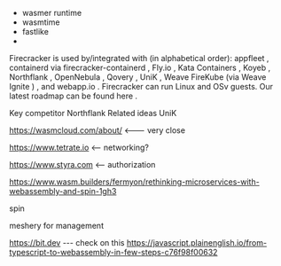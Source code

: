 * wasmer runtime
* wasmtime
* fastlike
* 

Firecracker is used by/integrated with (in alphabetical order): appfleet , containerd via firecracker-containerd , Fly.io , Kata Containers , Koyeb , Northflank , OpenNebula , Qovery , UniK , Weave FireKube (via Weave Ignite ) , and webapp.io . Firecracker can run Linux and OSv guests. Our latest roadmap can be found here .

Key competitor Northflank
Related ideas UniK

https://wasmcloud.com/about/ <--- very close

https://www.tetrate.io <-- networking?

https://www.styra.com <-- authorization

https://www.wasm.builders/fermyon/rethinking-microservices-with-webassembly-and-spin-1gh3

spin

meshery for management

https://bit.dev  --- check on this
https://javascript.plainenglish.io/from-typescript-to-webassembly-in-few-steps-c76f98f00632
